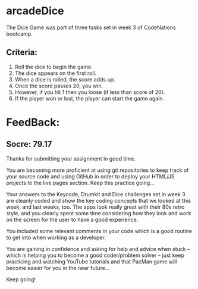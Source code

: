 # arcadeDice

The Dice Game was part of three tasks set in week 3 of CodeNations bootcamp.

## Criteria:

1. Roll the dice to begin the game.
2. The dice appears on the first roll.
3. When a dice is rolled, the score adds up.
4. Once the score passes 20, you win.
5. However, if you hit 1 then you loose (if less than score of 20).
6. If the player won or lost, the player can start the game again.

# FeedBack: 

## Socre: 79.17

Thanks for submitting your assignment in good time.

You are becoming more proficient at using git repositories to keep track of your source code and using GitHub in order to deploy your HTML/JS projects to the live pages section. Keep this practice going…

Your answers to the Keycode, Drumkit and Dice challenges set in week 3 are cleanly coded and show the key coding concepts that we looked at this week, and last weeks, too. The apps look really great with their 80s retro style, and you clearly spent some time considering how they look and work on the screen for the user to have a good experience.

You included some relevant comments in your code which is a good routine to get into when working as a developer. 

You are gaining in confidence and asking for help and advice when stuck – which is helping you to become a good coder/problem solver – just keep practicing and watching YouTube tutorials and that PacMan game will become easier for you in the near future…

Keep going!
